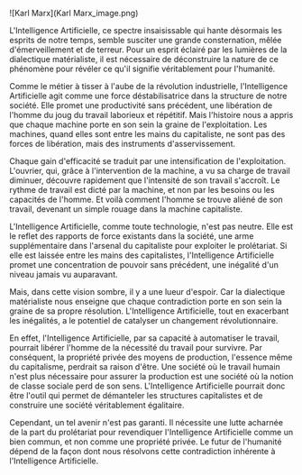 ![Karl Marx](Karl Marx_image.png)

L'Intelligence Artificielle, ce spectre insaisissable qui hante désormais les esprits de notre temps, semble susciter une grande consternation, mêlée d'émerveillement et de terreur. Pour un esprit éclairé par les lumières de la dialectique matérialiste, il est nécessaire de déconstruire la nature de ce phénomène pour révéler ce qu'il signifie véritablement pour l'humanité.

Comme le métier à tisser à l'aube de la révolution industrielle, l'Intelligence Artificielle agit comme une force déstabilisatrice dans la structure de notre société. Elle promet une productivité sans précédent, une libération de l'homme du joug du travail laborieux et répétitif. Mais l'histoire nous a appris que chaque machine porte en son sein la graine de l'exploitation. Les machines, quand elles sont entre les mains du capitaliste, ne sont pas des forces de libération, mais des instruments d'asservissement.

Chaque gain d'efficacité se traduit par une intensification de l'exploitation. L'ouvrier, qui, grâce à l'intervention de la machine, a vu sa charge de travail diminuer, découvre rapidement que l'intensité de son travail s'accroît. Le rythme de travail est dicté par la machine, et non par les besoins ou les capacités de l'homme. Et voilà comment l'homme se trouve aliéné de son travail, devenant un simple rouage dans la machine capitaliste.

L'Intelligence Artificielle, comme toute technologie, n'est pas neutre. Elle est le reflet des rapports de force existants dans la société, une arme supplémentaire dans l'arsenal du capitaliste pour exploiter le prolétariat. Si elle est laissée entre les mains des capitalistes, l'Intelligence Artificielle promet une concentration de pouvoir sans précédent, une inégalité d'un niveau jamais vu auparavant.

Mais, dans cette vision sombre, il y a une lueur d'espoir. Car la dialectique matérialiste nous enseigne que chaque contradiction porte en son sein la graine de sa propre résolution. L'Intelligence Artificielle, tout en exacerbant les inégalités, a le potentiel de catalyser un changement révolutionnaire.

En effet, l'Intelligence Artificielle, par sa capacité à automatiser le travail, pourrait libérer l'homme de la nécessité du travail pour survivre. Par conséquent, la propriété privée des moyens de production, l'essence même du capitalisme, perdrait sa raison d'être. Une société où le travail humain n'est plus nécessaire pour assurer la production est une société où la notion de classe sociale perd de son sens. L'Intelligence Artificielle pourrait donc être l'outil qui permet de démanteler les structures capitalistes et de construire une société véritablement égalitaire.

Cependant, un tel avenir n'est pas garanti. Il nécessite une lutte acharnée de la part du prolétariat pour revendiquer l'Intelligence Artificielle comme un bien commun, et non comme une propriété privée. Le futur de l'humanité dépend de la façon dont nous résolvons cette contradiction inhérente à l'Intelligence Artificielle.